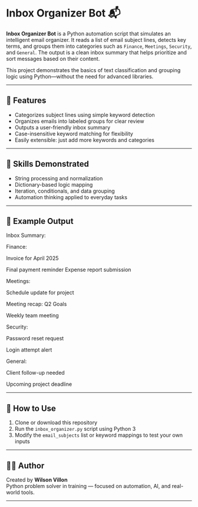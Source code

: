 
# Inbox Organizer Bot 📬

**Inbox Organizer Bot** is a Python automation script that simulates an intelligent email organizer. It reads a list of email subject lines, detects key terms, and groups them into categories such as `Finance`, `Meetings`, `Security`, and `General`. The output is a clean inbox summary that helps prioritize and sort messages based on their content.

This project demonstrates the basics of text classification and grouping logic using Python—without the need for advanced libraries.

---

## 🚀 Features

- Categorizes subject lines using simple keyword detection
- Organizes emails into labeled groups for clear review
- Outputs a user-friendly inbox summary
- Case-insensitive keyword matching for flexibility
- Easily extensible: just add more keywords and categories

---

## 🧠 Skills Demonstrated

- String processing and normalization
- Dictionary-based logic mapping
- Iteration, conditionals, and data grouping
- Automation thinking applied to everyday tasks

---

## 🧪 Example Output

Inbox Summary: 

Finance:

Invoice for April 2025

Final payment reminder
Expense report submission

Meetings:

Schedule update for project

Meeting recap: Q2 Goals

Weekly team meeting

Security:

Password reset request

Login attempt alert

General:

Client follow-up needed

Upcoming project deadline

---

## 🔧 How to Use

1. Clone or download this repository
2. Run the `inbox_organizer.py` script using Python 3
3. Modify the `email_subjects` list or keyword mappings to test your own inputs

---

## 🙋‍♂️ Author

Created by **Wilson Villon**  
Python problem solver in training — focused on automation, AI, and real-world tools.

---

